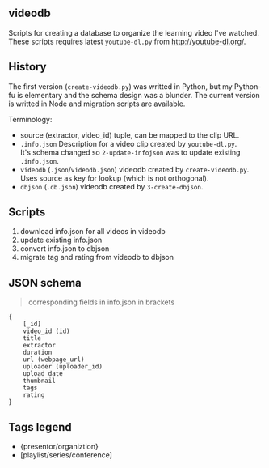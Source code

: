 ## videodb

Scripts for creating a database to organize the learning video I've watched.  
These scripts requires latest `youtube-dl.py` from http://youtube-dl.org/.

## History

The first version (`create-videodb.py`) was writted in Python, but my Python-fu is elementary and the schema design was a blunder.
The current version is writted in Node and migration scripts are available.

Terminology:
- source
(extractor, video_id) tuple, can be mapped to the clip URL.
- `.info.json`
Description for a video clip created by `youtube-dl.py`.  
It's schema changed so `2-update-infojson` was to update existing `.info.json`.
- `videodb` (`.json`/`videodb.json`)
videodb created by `create-videodb.py`.  
Uses source as key for lookup (which is not orthogonal).
- `dbjson` (`.db.json`)
videodb created by `3-create-dbjson`.

## Scripts

1. download info.json for all videos in videodb
2. update existing info.json
3. convert info.json to dbjson
4. migrate tag and rating from videodb to dbjson

## JSON schema

> corresponding fields in info.json in brackets

```
{
    [_id]
    video_id (id)
    title
    extractor
    duration
    url (webpage_url)
    uploader (uploader_id)
    upload_date
    thumbnail
    tags
    rating
}
```

## Tags legend

- {presentor/organiztion}
- [playlist/series/conference]
